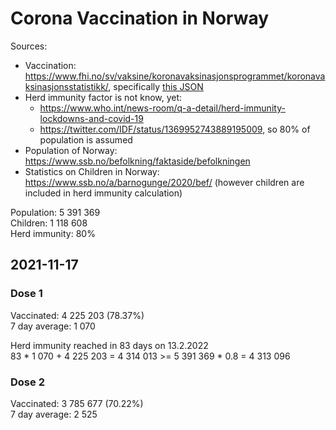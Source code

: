 # Corona Vaccination in Norway

Sources:

- Vaccination: <https://www.fhi.no/sv/vaksine/koronavaksinasjonsprogrammet/koronavaksinasjonsstatistikk/>, specifically [this JSON](https://www.fhi.no/api/chartdata/api/99119)
- Herd immunity factor is not know, yet:
  - <https://www.who.int/news-room/q-a-detail/herd-immunity-lockdowns-and-covid-19>
  - <https://twitter.com/IDF/status/1369952743889195009>, so 80% of population is assumed
- Population of Norway: <https://www.ssb.no/befolkning/faktaside/befolkningen>
- Statistics on Children in Norway: https://www.ssb.no/a/barnogunge/2020/bef/ (however children are included in herd immunity calculation)

Population: 5 391 369  
Children: 1 118 608  
Herd immunity: 80%  

## 2021-11-17

### Dose 1

Vaccinated: 4 225 203 (78.37%)  
7 day average: 1 070

Herd immunity reached in 83 days on 13.2.2022  
83 * 1 070 + 4 225 203 = 4 314 013 >= 5 391 369 * 0.8 = 4 313 096

### Dose 2

Vaccinated: 3 785 677 (70.22%)  
7 day average: 2 525


